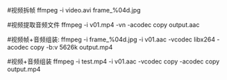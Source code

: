 #视频拆帧
	ffmpeg -i video.avi frame_%04d.jpg
	
#视频提取音频文件
	ffmpeg -i v01.mp4 -vn -acodec copy output.aac
	
#视频帧+音频组装:
	ffmpeg -i frame_%04d.jpg -i v01.aac -vcodec libx264 -acodec copy -b:v 5626k output.mp4

#视频+音频组装
	ffmpeg -i test.mp4 -i v01.aac -vcodec copy -acodec copy output.mp4


